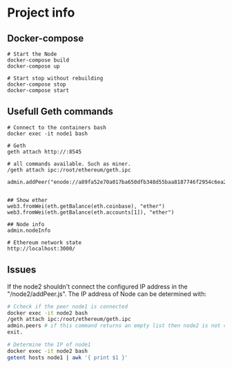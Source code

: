 # Project info

## Docker-compose 
```
# Start the Node
docker-compose build
docker-compose up

# Start stop without rebuilding
docker-compose stop
docker-compose start
```

## Usefull Geth commands
```
# Connect to the containers bash
docker exec -it node1 bash

# Geth
geth attach http://:8545

# all commands available. Such as miner.
/geth attach ipc:/root/ethereum/geth.ipc

admin.addPeer("enode://a89fa52e70a017ba650dfb348d55baa8187746f2954c6ea2cd9196d75ee203208d8ae27010d75cee3421aa5f39112b8499499d3168bd686815c826b1e02083dd@172.18.0.2:30303");


## Show ether
web3.fromWei(eth.getBalance(eth.coinbase), "ether")
web3.fromWei(eth.getBalance(eth.accounts[1]), "ether")

## Node info
admin.nodeInfo

# Ethereum network state
http://localhost:3000/
```

## Issues
If the node2 shouldn't connect the configured IP address in the "/node2/addPeer.js". The IP address of Node can be determined with:
 ```bash
# Ccheck if the peer node1 is connected
docker exec -it node2 bash
/geth attach ipc:/root/ethereum/geth.ipc
admin.peers # if this command returns an empty list then node2 is not connected to node1. I
exit. 
```
 ```bash
# Determine the IP of node1
docker exec -it node2 bash
getent hosts node1 | awk '{ print $1 }'
```